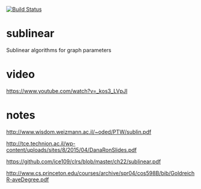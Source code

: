[![Build Status](https://travis-ci.org/ice109/sublinear.svg?branch=master)](https://travis-ci.org/ice109/sublinear)

# sublinear
Sublinear algorithms for graph parameters

# video

https://www.youtube.com/watch?v=_kos3_LVpJI

# notes

http://www.wisdom.weizmann.ac.il/~oded/PTW/sublin.pdf

http://tce.technion.ac.il/wp-content/uploads/sites/8/2015/04/DanaRonSlides.pdf

https://github.com/ice109/clrs/blob/master/ch22/sublinear.pdf

http://www.cs.princeton.edu/courses/archive/spr04/cos598B/bib/GoldreichR-aveDegree.pdf


